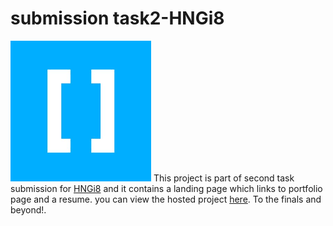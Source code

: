# submission task2-HNGi8

![HNG Image](./hnglogo.png)
This project is part of second task submission for [HNGi8](https://internship.zuri.team) and it contains a landing page which links to portfolio page and a resume. you can view the hosted project [here](https://aboutchie7tain.netlify.app/). To the finals and beyond!.
